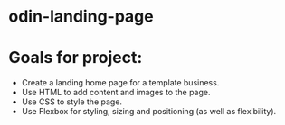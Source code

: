 # odin-landing-page

# Goals for project:
- Create a landing home page for a template business.
- Use HTML to add content and images to the page.
- Use CSS to style the page.
- Use Flexbox for styling, sizing and positioning (as well as flexibility).
